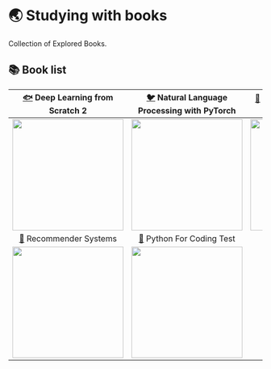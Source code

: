 # 🌏 Studying with books
Collection of Explored Books.
## 📚 Book list


|[🐟](https://github.com/jungseongryong/Studying-with-books/tree/main/Deep%20Learning%20from%20Scratch%202) Deep Learning from Scratch 2|[🐦](https://github.com/jungseongryong/Studying-with-books/tree/main/Natural%20Language%20Processing%20with%20PyTorch) Natural Language Processing with PyTorch| [🐲](https://github.com/jungseongryong/Studying-with-books/tree/main/Introduction%20to%20Machine%20Learning%20with%20Python) Introduction to Machine Learning with Python|
|:---:|:---:|:---:|
|<img src="https://www.hanbit.co.kr/data/books/B8950212853_l.jpg" height="220">|<img src="https://www.hanbit.co.kr/data/books/B1231887279_l.jpg" height="220">|<img src="https://www.hanbit.co.kr/data/books/B3887932883_l.jpg" height="220">|
|[🦜](https://github.com/jungseongryong/Studying-with-books/tree/main/Recommender%20Systems) Recommender Systems|[🐍](https://github.com/jungseongryong/Studying-with-books/tree/main/Python%20For%20Coding%20Test) Python For Coding Test||
|<img src="https://www.hanbit.co.kr/data/books/B7471666713_l.jpg" height="220">|<img src="https://www.hanbit.co.kr/data/books/B8945183661_l.jpg" height="220">||



